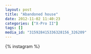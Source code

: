 ```yaml
---
layout: post
title: "Abandoned house"
date: 2012-11-02 11:40:23
categories: ["X-Pro II"]
tags: []
media_id: "315928415336328156_326209"
---
```


{% instagram %}
